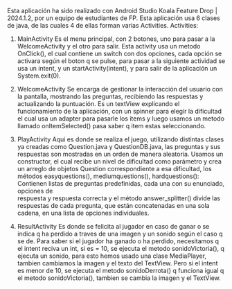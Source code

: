 Esta aplicación ha sido realizado con Android Studio Koala Feature Drop | 2024.1.2, por un equipo de estudiantes de FP.
Esta aplicación usa 6 clases de java, de las cuales 4 de ellas forman varias Activities.
Activities:
1) MainActivity
   Es el menu principal, con 2 botones, uno para pasar a la WelcomeActivity y el otro para salir.
    Esta activity usa un metodo OnClick(), el cual contiene un switch con dos opciones, cada opción se activara según el boton q se pulse, para pasar a la       siguiente actividad se usa un intent, y un startActivity(intent), y para salir de la aplicación un System.exit(0).
3) WelcomeActivity
   Se encarga de gestionar la interacción del usuario con la pantalla, mostrando las preguntas, recibiendo las respuestas y actualizando la puntuación.
   Es un textView explicando el funcionamiento de la aplicación, con un spinner para elegir la dificultad el cual usa un adapter para pasarle los items y       luego usamos un metodo llamado onItemSelected() pasa saber q item estas seleccionando.
5) PlayActivity
   Aqui es donde se realiza el juego, utilizando distintas clases ya creadas como Question.java y QuestionDB.java, las preguntas y sus respuestas
   son mostradas en un orden de manera aleatoria.
   Usamos un constructor, el cual recibe un nivel de dificultad como parámetro y crea un arreglo de objetos Question correspondiente a esa dificultad, los 
   métodos easyquestions(), mediumquestions(), hardquestions(): Contienen listas de preguntas predefinidas, cada una con su enunciado, opciones de     
   respuesta y respuesta correcta y el método answer_splitter() divide las respuestas de cada pregunta, que están concatenadas en una sola cadena, en una 
   lista de opciones individuales.
   
7) ResultActivity
   Es donde se felicita al jugador en caso de ganar o se indica q ha perdido a traves de una imagen y un sonido según el caso q se de.
   Para saber si el jugador ha ganado o ha perdido, necesitamos q el intent reciva un int, si es = 10, se ejecuta el metodo sonidoVictoria(), q ejecuta un
   sonido, para esto hemos usado una clase MediaPlayer, tambien cambiamos la imagen y el texto del TextView. Pero si el intent es menor de 10, se ejecuta 
   el metodo sonidoDerrota() q funciona igual q el metodo sonidoVictoria(), tambien se cambia la imagen y el TextView.
